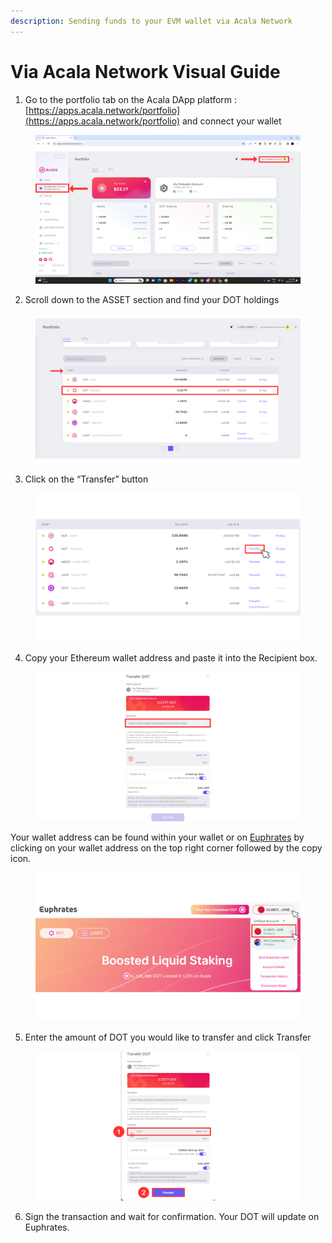 ```yaml
---
description: Sending funds to your EVM wallet via Acala Network
---
```


# Via Acala Network Visual Guide

1. Go to the portfolio tab on the Acala DApp platform : [https://apps.acala.network/portfolio](https://apps.acala.network/portfolio) and connect your wallet

<figure><img src="../../../.gitbook/assets/6.png" alt=""><figcaption></figcaption></figure>

2. Scroll down to the ASSET section and find your DOT holdings

<figure><img src="../../../.gitbook/assets/7 (2).png" alt=""><figcaption></figcaption></figure>

3. Click on the “Transfer” button

<figure><img src="../../../.gitbook/assets/8 (2).png" alt=""><figcaption></figcaption></figure>

4. Copy your Ethereum wallet address and paste it into the Recipient box.

<figure><img src="../../../.gitbook/assets/9.png" alt=""><figcaption></figcaption></figure>

Your wallet address can be found within your wallet or on [Euphrates](https://farm.acala.network/) by clicking on your wallet address on the top right corner followed by the copy icon.

<figure><img src="../../../.gitbook/assets/Copy Wallet Address (1) (1).png" alt=""><figcaption></figcaption></figure>

5. Enter the amount of DOT you would like to transfer and click Transfer

<figure><img src="../../../.gitbook/assets/10.png" alt=""><figcaption></figcaption></figure>

6. Sign the transaction and wait for confirmation. Your DOT will update on Euphrates.
